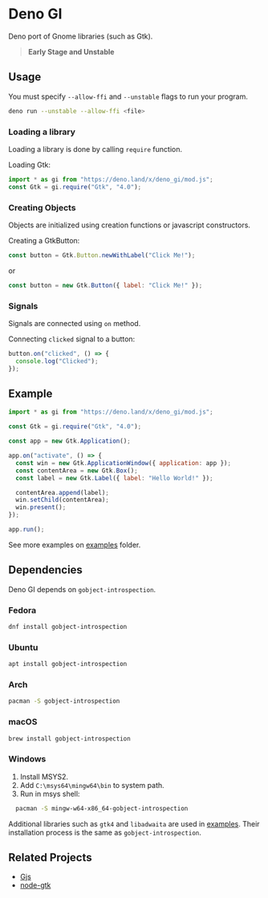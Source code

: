 # Deno GI

Deno port of Gnome libraries (such as Gtk).

> **Early Stage and Unstable**

## Usage

You must specify `--allow-ffi` and `--unstable` flags to run your program.

```sh
deno run --unstable --allow-ffi <file>
```

### Loading a library

Loading a library is done by calling `require` function.

Loading Gtk:

```js
import * as gi from "https://deno.land/x/deno_gi/mod.js";
const Gtk = gi.require("Gtk", "4.0");
```

### Creating Objects

Objects are initialized using creation functions or javascript constructors.

Creating a GtkButton:

```js
const button = Gtk.Button.newWithLabel("Click Me!");
```

or

```js
const button = new Gtk.Button({ label: "Click Me!" });
```

### Signals

Signals are connected using `on` method.

Connecting `clicked` signal to a button:

```js
button.on("clicked", () => {
  console.log("Clicked");
});
```

## Example

```js
import * as gi from "https://deno.land/x/deno_gi/mod.js";

const Gtk = gi.require("Gtk", "4.0");

const app = new Gtk.Application();

app.on("activate", () => {
  const win = new Gtk.ApplicationWindow({ application: app });
  const contentArea = new Gtk.Box();
  const label = new Gtk.Label({ label: "Hello World!" });

  contentArea.append(label);
  win.setChild(contentArea);
  win.present();
});

app.run();
```

See more examples on [examples](./examples) folder.

## Dependencies

Deno GI depends on `gobject-introspection`.

### Fedora

```sh
dnf install gobject-introspection 
```

### Ubuntu

```sh
apt install gobject-introspection
```

### Arch

```sh
pacman -S gobject-introspection
```

### macOS

```sh
brew install gobject-introspection
```

### Windows

1. Install MSYS2.
2. Add `C:\msys64\mingw64\bin` to system path.
3. Run in msys shell:

```sh
  pacman -S mingw-w64-x86_64-gobject-introspection
```

Additional libraries such as `gtk4` and `libadwaita` are used in [examples](./examples).
Their installation process is the same as `gobject-introspection`.

## Related Projects

- [Gjs](https://gitlab.gnome.org/GNOME/gjs)
- [node-gtk](https://github.com/romgrk/node-gtk)
